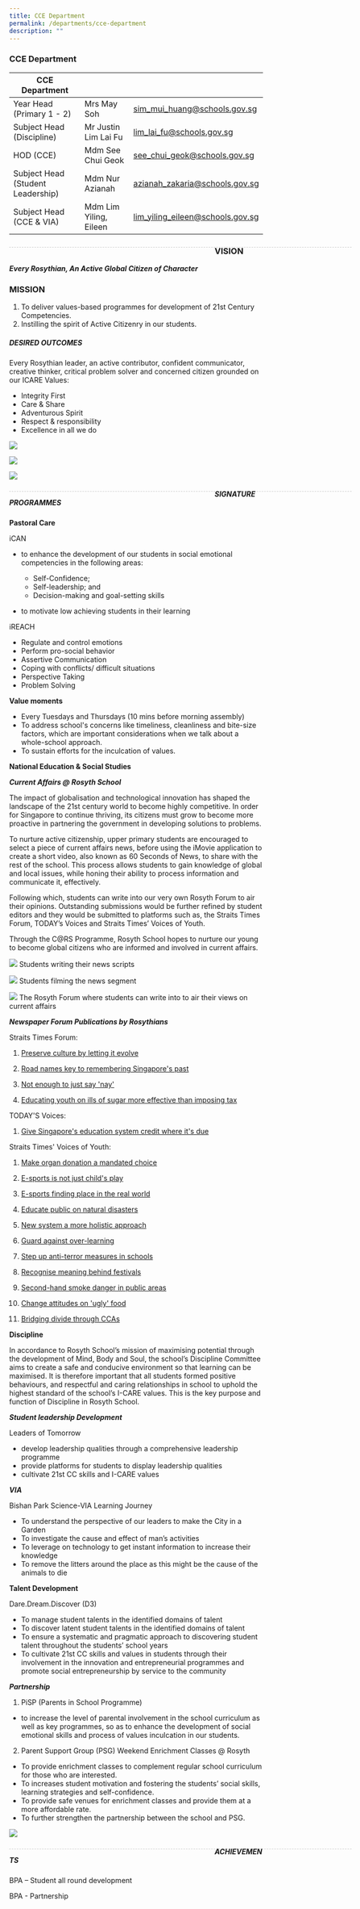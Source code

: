 ```yaml
---
title: CCE Department
permalink: /departments/cce-department
description: ""
---
```

### CCE Department

| CCE Department |  | |
| -------- | -------- | -------- |
| Year Head (Primary 1 - 2) | Mrs May Soh | sim_mui_huang@schools.gov.sg |
| Subject Head (Discipline) | Mr Justin Lim Lai Fu | lim_lai_fu@schools.gov.sg |
| HOD (CCE) | Mdm See Chui Geok | see_chui_geok@schools.gov.sg |
| Subject Head (Student Leadership) | Mdm Nur Azianah | azianah_zakaria@schools.gov.sg |
| Subject Head (CCE & VIA) | Mdm Lim Yiling, Eileen | lim_yiling_eileen@schools.gov.sg |

<div style="line-height: 19.6px; width: 408px; float: left;"><div style="margin-top: 8px; margin-bottom: 8px; line-height: 19.6px; width: 680px; border-bottom: 1px dashed rgb(204, 204, 204); height: 1px; clear: both;"></div></div>

### VISION
***Every Rosythian, An Active Global Citizen of Character***

### MISSION
1) To deliver values-based programmes for development of 21st Century Competencies.
2) Instilling the spirit of Active Citizenry in our students.

##### DESIRED OUTCOMES
Every Rosythian leader, an active contributor, confident communicator, creative thinker, critical problem solver and concerned citizen grounded on our ICARE Values:

* Integrity First
* Care & Share
* Adventurous Spirit
* Respect & responsibility
* Excellence in all we do

![](/images/CCE1.png)

![](/images/CCE2.jpg)

![](/images/CCE3.png)

<div style="line-height: 19.6px; width: 408px; float: left;"><div style="margin-top: 8px; margin-bottom: 8px; line-height: 19.6px; width: 680px; border-bottom: 1px dashed rgb(204, 204, 204); height: 1px; clear: both;"></div></div>

##### SIGNATURE PROGRAMMES

**Pastoral Care**

iCAN

* to enhance the development of our students in social emotional competencies in the following areas:

	* Self-Confidence;
	* Self-leadership; and
	* Decision-making and goal-setting skills
* to motivate low achieving students in their learning

iREACH

* Regulate and control emotions
* Perform pro-social behavior
* Assertive Communication
* Coping with conflicts/ difficult situations
* Perspective Taking
* Problem Solving

**Value moments**
* Every Tuesdays and Thursdays (10 mins before morning assembly)
* To address school's concerns like timeliness, cleanliness and bite-size factors, which are important considerations when we talk about a whole-school approach.
* To sustain efforts for the inculcation of values.

**National Education & Social Studies**


***Current Affairs @ Rosyth School***

The impact of globalisation and technological innovation has shaped the landscape of the 21st century world to become highly competitive. In order for Singapore to continue thriving, its citizens must grow to become more proactive in partnering the government in developing solutions to problems.   

To nurture active citizenship, upper primary students are encouraged to select a piece of current affairs news, before using the iMovie application to create a short video, also known as 60 Seconds of News, to share with the rest of the school. This process allows students to gain knowledge of global and local issues, while honing their ability to process information and communicate it, effectively.   

Following which, students can write into our very own Rosyth Forum to air their opinions. Outstanding submissions would be further refined by student editors and they would be submitted to platforms such as, the Straits Times Forum, TODAY’s Voices and Straits Times’ Voices of Youth. 

Through the C@RS Programme, Rosyth School hopes to nurture our young to become global citizens who are informed and involved in current affairs.

![](/images/Untitled1.jpg)
Students writing their news scripts 

![](/images/Untitled2.jpg)
Students filming the news segment

![](/images/Poster%203%20-%20Picture%203.jpg)
The Rosyth Forum where students can write into to air their views on current affairs

***Newspaper Forum Publications by Rosythians***

Straits Times Forum:

1) [Preserve culture by letting it evolve](https://www.straitstimes.com/forum/letters-in-print/preserve-culture-by-letting-it-evolve)

2) [Road names key to remembering Singapore's past](https://www.straitstimes.com/forum/letters-in-print/road-names-key-to-remembering-singapores-past)

3) [Not enough to just say 'nay'](https://www.straitstimes.com/forum/letters-in-print/not-enough-to-just-say-nay)

4) [Educating youth on ills of sugar more effective than imposing tax](https://www.straitstimes.com/forum/letters-in-print/educating-youth-on-ills-of-sugar-more-effective-than-imposing-tax)


TODAY'S Voices:

1) [Give Singapore's education system credit where it's due](https://www.todayonline.com/voices/give-singapores-education-system-credit-where-its-due)


Straits Times' Voices of Youth:

1) [Make organ donation a mandated choice](https://www.straitstimes.com/forum/letters-in-print/make-organ-donation-a-mandated-choice)

2) [E-sports is not just child's play](https://www.straitstimes.com/forum/letters-in-print/e-sports-is-not-just-childs-play)

3) [E-sports finding place in the real world](https://www.straitstimes.com/forum/letters-in-print/e-sports-finding-place-in-the-real-world)

4) [Educate public on natural disasters](https://www.straitstimes.com/forum/letters-in-print/educate-public-on-natural-disasters)

5) [New system a more holistic approach](https://www.straitstimes.com/forum/letters-in-print/new-system-a-more-holistic-approach)

6) [Guard against over-learning](https://www.straitstimes.com/forum/letters-in-print/guard-against-over-learning)

7) [Step up anti-terror measures in schools](https://www.straitstimes.com/forum/letters-in-print/step-up-anti-terror-measures-in-schools)

8) [Recognise meaning behind festivals](https://www.straitstimes.com/forum/letters-in-print/recognise-meaning-behind-festivals)

9) [Second-hand smoke danger in public areas](https://www.straitstimes.com/forum/letters-in-print/second-hand-smoke-danger-in-public-areas)

10) [Change attitudes on 'ugly' food](https://rosyth.moe.edu.sg/qql/slot/u178/Sub%20pages/Departments/CCE/IMG_4898.JPG)

11) [Bridging divide through CCAs](https://rosyth.moe.edu.sg/qql/slot/u178/Sub%20pages/Departments/CCE/IMG_7687.jpg)

**Discipline**

In accordance to Rosyth School’s mission of maximising potential through the development of Mind, Body and Soul, the school’s Discipline Committee aims to create a safe and conducive environment so that learning can be maximised. It is therefore important that all students formed positive behaviours, and respectful and caring relationships in school to uphold the highest standard of the school’s I-CARE values. This is the key purpose and function of Discipline in Rosyth School.

***Student leadership Development***

Leaders of Tomorrow

* develop leadership qualities through a comprehensive leadership programme
* provide platforms for students to display leadership qualities
* cultivate 21st CC skills and I-CARE values

***VIA***

Bishan Park Science-VIA Learning Journey

* To understand the perspective of our leaders to make the City in a Garden
* To investigate the cause and effect of man’s activities
* To leverage on technology to get instant information to increase their knowledge
* To remove the litters around the place as this might be the cause of the animals to die

**Talent Development**

Dare.Dream.Discover (D3)

* To manage student talents in the identified domains of talent
* To discover latent student talents in the identified domains of talent
* To ensure a systematic and pragmatic approach to discovering student talent throughout the students’ school years
* To cultivate 21st CC skills and values in students through their involvement in the innovation and entrepreneurial programmes and promote social entrepreneurship by service to the community

***Partnership***

1) PiSP (Parents in School Programme)

* to increase the level of parental involvement in the school curriculum as well as key programmes, so as to enhance the development of social emotional skills and process of values inculcation in our students.

2) Parent Support Group (PSG) Weekend Enrichment Classes @ Rosyth

* To provide enrichment classes to complement regular school curriculum for those who are interested.
* To increases student motivation and fostering the students’ social skills, learning strategies and self-confidence.
* To provide safe venues for enrichment classes and provide them at a more affordable rate.
* To further strengthen the partnership between the school and PSG.

![](/images/CCE4.jpg)

<div style="line-height: 19.6px; width: 408px; float: left;"><div style="margin-top: 8px; margin-bottom: 8px; line-height: 19.6px; width: 680px; border-bottom: 1px dashed rgb(204, 204, 204); height: 1px; clear: both;"></div></div>
	

##### ACHIEVEMENTS
	
BPA – Student all round development

BPA - Partnership